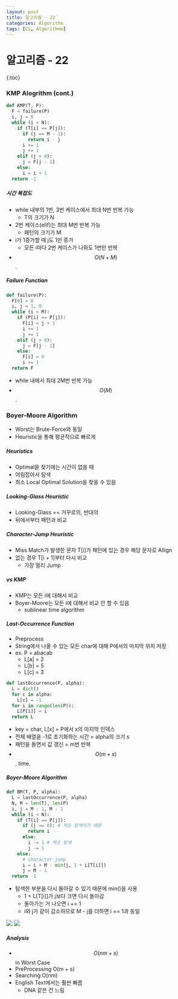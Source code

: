 ```yaml
---
layout: post
title: 알고리즘 - 22
categories: Algorithm
tags: [CS, Algorithmm]
---
```


# 알고리즘 - 22

{:toc}

### KMP Alogrithm (cont.)

```python
def KMP(T, P):
  F = failure(P)
  i, j = 0
  while (i < N):
    if (T[i] == P[j]):
      if (j == M - 1):
        return i - j
      i += 1
      j += 1
    elif (j > 0):
      j = F[j - 1]
    else:
      i = i + 1
  return -1
```

##### 시간 복잡도

- while 내부의 1번, 3번 케이스에서 최대 N번 반복 가능
  - T의 크기가 N
- 2번 케이스(elif)는 최대 M번 반복 가능
  - 패턴의 크기가 M
- i가 1증가할 때 j도 1만 증가
  - 모든 i마다 2번 케이스가 나와도 1번만 반복
- $$O(N + M)$$.

##### Failure Function

```python
def failure(P):
  F[0] = 0
  i, j = 1, 0
  while (i < M):
    if (P[i] == P[j]):
      F[i] = j + 1
      i += 1
      j += 1
    elif (j > 0):
      j = F[j - 1]
    else:
      F[i] = 0
      i += 1
  return F
```

- while 내에서 최대 2M번 반복 가능
- $$O(M)$$.

### Boyer-Moore Algorithm

- Worst는 Brute-Force와 동일
- Heuristic을 통해 평균적으로 빠르게

##### Heuristics

- Optimal을 찾기에는 시간이 없을 때
- 어림잡아서 탐색
- 최소 Local Optimal Solution을 찾을 수 있음

##### Looking-Glass Heuristic

- Looking-Glass == 거꾸로의, 반대의
- 뒤에서부터 패턴과 비교

##### Character-Jump Heuristic

- Miss Match가 발생한 문자 T[i]가 패턴에 있는 경우 해당 문자로 Allign
- 없는 경우 T[i + 1]부터 다시 비교
  - 가장 멀리 Jump

##### vs KMP

- KMP는 모든 i에 대해서 비교
- Boyer-Moore는 모든 i에 대해서 비교 안 할 수 있음
  - sublinear time algorithm

##### Last-Occurrence Function

- Preprocess
- String에서 나올 수 있는 모든 char에 대해 P에서의 마지막 위치 저장
- ex. P = abacab
  - L[a] = 2
  - L[b] = 5
  - L[c] = 3

```python
def lastOccurrence(P, alpha):
  L = dict()
  for c in alpha:
    L[c] = -1
  for i in range(len(P)):
    L[P[i]] = i
  return L
```

- key = char, L[x] = P에서 x의 마지막 인덱스
- 전체 배열을 -1로 초기화하는 시간 = alpha의 크기 s
- 패턴을 돌면서 값 갱신 = m번 반복
- $$O(m + s)$$\, time.

##### Boyer-Moore Algorithm

```python
def BM(T, P, alpha):
  L = lastOccurrence(P, alpha)
  N, M = len(T), len(P)
  i, j = M - 1, M - 1
  while (i < N):
    if (T[i] == P[j]):
      if (j == 0): # 역순 탐색이기 때문
        return i
      else:
        i -= 1 # 역순 탐색
        j -= 1
    else:
      # character jump
      i = i + M - min(j, 1 + L[T[i]])
      j = M - 1
  return -1
```

- 탐색한 부분을 다시 돌아갈 수 있기 때문에 min()을 사용
  - 1 + L[T[i]]가 j보다 크면 다시 돌아감
  - 돌아가는 거 나오면 i += 1
  - i와 j가 같이 감소하므로 M - j를 더하면 i += 1과 동일

<img src="https://github.com/L-Hyun/L-Hyun.github.io/blob/main/assets/Algorithm/22-2.png?raw=true" />
<img src="https://github.com/L-Hyun/L-Hyun.github.io/blob/main/assets/Algorithm/22-1.png?raw=true" />

##### Analysis

- $$O(nm + s)$$ in Worst Case
- PreProcessing O(m + s)
- Searching O(nm)
- English Text에서는 훨씬 빠름
  - DNA 같은 건 느림
